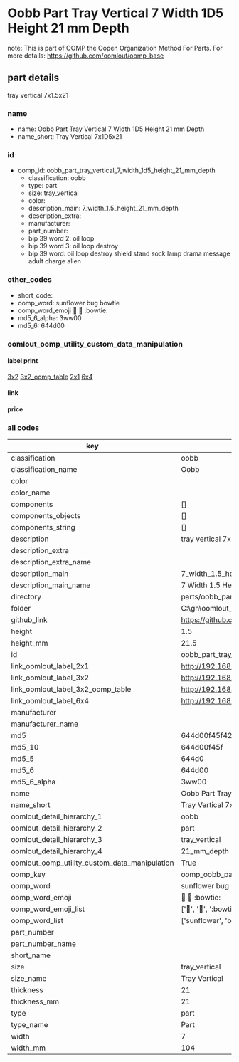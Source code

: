# Oobb Part Tray Vertical 7 Width 1D5 Height 21 mm Depth  

note: This is part of OOMP the Oopen Organization Method For Parts. For more details: https://github.com/oomlout/oomp_base

##  part details
  



tray vertical 7x1.5x21



### name
* name: Oobb Part Tray Vertical 7 Width 1D5 Height 21 mm Depth
* name_short: Tray Vertical 7x1D5x21 
### id
* oomp_id: oobb_part_tray_vertical_7_width_1d5_height_21_mm_depth
  * classification: oobb
  * type: part
  * size: tray_vertical
  * color: 
  * description_main: 7_width_1.5_height_21_mm_depth
  * description_extra: 
  * manufacturer: 
  * part_number: 
  * bip 39 word 2: oil loop
  * bip 39 word 3: oil loop destroy
  * bip 39 word: oil loop destroy shield stand sock lamp drama message adult charge alien

### other_codes
* short_code: 
* oomp_word: sunflower bug bowtie
* oomp_word_emoji :sunflower: :bug: :bowtie:
* md5_6_alpha: 3ww00
* md5_6: 644d00






### oomlout_oomp_utility_custom_data_manipulation
#### label print
[3x2](http://192.168.1.245:1112/?label=oomp%203ww00)
[3x2_oomp_table](http://192.168.1.108:1112/?label=oomp%203ww00)
[2x1](http://192.168.1.242:1112/?label=oomp%203ww00)
[6x4](http://192.168.1.55:1112/?label=oomp%203ww00)    

#### link

                              

#### price







### all codes 
| key | value |  
| --- | --- |  
| classification | oobb |  
| classification_name | Oobb |  
| color |  |  
| color_name |  |  
| components | [] |  
| components_objects | [] |  
| components_string | [] |  
| description | tray vertical 7x1.5x21 |  
| description_extra |  |  
| description_extra_name |  |  
| description_main | 7_width_1.5_height_21_mm_depth |  
| description_main_name | 7 Width 1.5 Height 21 mm Depth |  
| directory | parts/oobb_part_tray_vertical_7_width_1d5_height_21_mm_depth |  
| folder | C:\gh\oomlout_oobb_version_4_generated_parts\parts\oobb_part_tray_vertical_7_width_1d5_height_21_mm_depth |  
| github_link | https://github.com/oomlout/oomlout_oomp_part_src/tree/main/parts/oobb_part_tray_vertical_7_width_1d5_height_21_mm_depth |  
| height | 1.5 |  
| height_mm | 21.5 |  
| id | oobb_part_tray_vertical_7_width_1d5_height_21_mm_depth |  
| link_oomlout_label_2x1 | http://192.168.1.242:1112/?label=oomp%203ww00 |  
| link_oomlout_label_3x2 | http://192.168.1.245:1112/?label=oomp%203ww00 |  
| link_oomlout_label_3x2_oomp_table | http://192.168.1.108:1112/?label=oomp%203ww00 |  
| link_oomlout_label_6x4 | http://192.168.1.55:1112/?label=oomp%203ww00 |  
| manufacturer |  |  
| manufacturer_name |  |  
| md5 | 644d00f45f422f9b386a4c5a7860fcce |  
| md5_10 | 644d00f45f |  
| md5_5 | 644d0 |  
| md5_6 | 644d00 |  
| md5_6_alpha | 3ww00 |  
| name | Oobb Part Tray Vertical 7 Width 1D5 Height 21 mm Depth |  
| name_short | Tray Vertical 7x1D5x21  |  
| oomlout_detail_hierarchy_1 | oobb |  
| oomlout_detail_hierarchy_2 | part |  
| oomlout_detail_hierarchy_3 | tray_vertical |  
| oomlout_detail_hierarchy_4 | 21_mm_depth |  
| oomlout_oomp_utility_custom_data_manipulation | True |  
| oomp_key | oomp_oobb_part_tray_vertical_7_width_1d5_height_21_mm_depth |  
| oomp_word | sunflower bug bowtie |  
| oomp_word_emoji | :sunflower: :bug: :bowtie: |  
| oomp_word_emoji_list | [':sunflower:', ':bug:', ':bowtie:'] |  
| oomp_word_list | ['sunflower', 'bug', 'bowtie'] |  
| part_number |  |  
| part_number_name |  |  
| short_name |  |  
| size | tray_vertical |  
| size_name | Tray Vertical |  
| thickness | 21 |  
| thickness_mm | 21 |  
| type | part |  
| type_name | Part |  
| width | 7 |  
| width_mm | 104 |  
